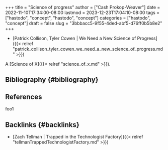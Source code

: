 +++
title = "Science of progress"
author = ["Cash Prokop-Weaver"]
date = 2022-11-10T17:34:00-08:00
lastmod = 2023-12-23T17:04:10-08:00
tags = ["hastodo", "concept", "hastodo", "concept"]
categories = ["hastodo", "concept"]
draft = false
slug = "3bbbacc5-9f55-4ded-abf5-d76ff0b5b8e2"
+++

-   [Patrick Collison, Tyler Cowen | We Need a New Science of Progress]({{< relref "patrick_collison_tyler_cowen_we_need_a_new_science_of_progress.md" >}})

A [Science of X]({{< relref "science_of_x.md" >}}).


## Bibliography {#bibliography}

## References

<style>.csl-entry{text-indent: -1.5em; margin-left: 1.5em;}</style><div class="csl-bib-body">
</div>

foo1


## Backlinks {#backlinks}

-   [Zach Tellman | Trapped in the Technologist Factory]({{< relref "tellmanTrappedTechnologistFactory.md" >}})

